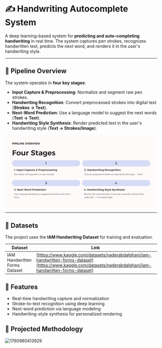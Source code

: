 # ✍️ Handwriting Autocomplete System

A deep learning–based system for **predicting and auto-completing handwriting** in real time. The system captures pen strokes, recognizes handwritten text, predicts the next word, and renders it in the user's handwriting style.

---

## 🧩 Pipeline Overview

The system operates in **four key stages**:

- **Input Capture & Preprocessing**: Normalize and segment raw pen strokes.
- **Handwriting Recognition**: Convert preprocessed strokes into digital text (**Strokes → Text**).
- **Next-Word Prediction**: Use a language model to suggest the next words (**Text → Text**).
- **Handwriting Style Synthesis**: Render predicted text in the user's handwriting style (**Text → Strokes/Image**).

![1760980679239](image/README/1760980679239.png)

---

## 📂 Datasets

The project uses the **IAM Handwriting Dataset** for training and evaluation.

| Dataset                  | Link      |
| ------------------------ | ------------------ |
| IAM Handwritten Forms Dataset | [https://www.kaggle.com/datasets/naderabdalghani/iam-handwritten-forms-dataset](https://www.kaggle.com/datasets/naderabdalghani/iam-handwritten-forms-dataset) |

## 🚀 Features

* Real-time handwriting capture and normalization
* Stroke-to-text recognition using deep learning
* Next-word prediction via language modeling
* Handwriting-style synthesis for personalized rendering

## 🚀 Projected Methodology

![1760980413929](image/README/1760980413929.png)